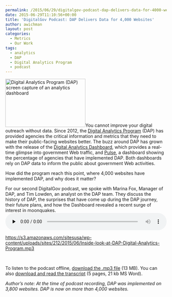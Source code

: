 ```yaml
---
permalink: /2015/06/29/digitalgov-podcast-dap-delivers-data-for-4000-websites/
date: 2015-06-29T11:10:56+00:00
title: 'DigitalGov Podcast: DAP Delivers Data for 4,000 Websites'
author: awichman
layout: post
categories:
  - Metrics
  - Our Work
tags:
  - analytics
  - DAP
  - Digital Analytics Program
  - podcast
---
```


<img class="alignright size-full wp-image-198952" src="https://s3.amazonaws.com/sitesusa/wp-content/uploads/sites/212/2014/08/250-x-151-DAP-2.jpg" alt="Digital Analytics Program (DAP) screen capture of an analytics dashboard" width="250" height="151" />You cannot improve your digital outreach without data. Since 2012, the [Digital Analytics Program](https://www.digitalgov.gov/services/dap/) (DAP) has provided agencies the critical information and metrics that they need to make their public-facing websites better. The buzz around DAP has grown with the release of the [Digital Analytics Dashboard](https://www.digitalgov.gov/2015/03/19/turning-government-data-into-better-public-service/), which provides a real-time glimpse into government Web traffic, and [Pulse](https://www.digitalgov.gov/2015/06/03/taking-the-pulse-of-the-federal-governments-web-presence/), a dashboard showing the percentage of agencies that have implemented DAP. Both dashboards rely on DAP data to inform the public about government Web activities.

How did the program reach this point, where 4,000 websites have implemented DAP, and why does it matter?

For our second DigitalGov podcast, we spoke with Marina Fox, Manager of DAP, and Tim Lowden, an analyst on the DAP team. They discuss the history of DAP, the surprises that have come up during the DAP journey, their future plans, and how the Dashboard revealed a recent surge of interest in moonquakes.<audio class="wp-audio-shortcode" id="audio-280092-2" preload="none" style="width: 100%;" controls="controls"><source type="audio/mpeg" src="https://s3.amazonaws.com/sitesusa/wp-content/uploads/sites/212/2015/06/Inside-look-at-DAP-Digital-Analytics-Program.mp3?_=2" />

<https://s3.amazonaws.com/sitesusa/wp-content/uploads/sites/212/2015/06/Inside-look-at-DAP-Digital-Analytics-Program.mp3></audio> 

&nbsp;

To listen to the podcast offline, [download the .mp3 file](https://s3.amazonaws.com/sitesusa/wp-content/uploads/sites/212/2015/06/Inside-look-at-DAP-Digital-Analytics-Program.mp3 "Listen to An Inside look at the Digital Analytics Program") (13 MB). You can also [download and read the transcript](https://s3.amazonaws.com/sitesusa/wp-content/uploads/sites/212/2015/06/Podcast-Transcript-Inside-look-at-the-Digital-Analytics-Program-DAP.docx) (5 pages, 21 kb MS Word).

<div class="hdivider">
</div>

_Author&#8217;s note: At the time of podcast recording, DAP was implemented on 3,800 websites. DAP is now on more than 4,000 websites._